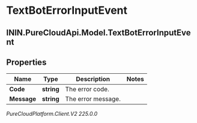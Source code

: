 # TextBotErrorInputEvent

## ININ.PureCloudApi.Model.TextBotErrorInputEvent

## Properties

|Name | Type | Description | Notes|
|------------ | ------------- | ------------- | -------------|
| **Code** | **string** | The error code. | |
| **Message** | **string** | The error message. | |



_PureCloudPlatform.Client.V2 225.0.0_
